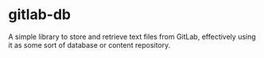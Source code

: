# gitlab-db
A simple library to store and retrieve text files from GitLab, effectively using it as some sort of database or content repository.

